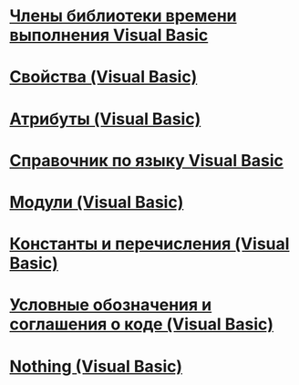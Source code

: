# [Члены библиотеки времени выполнения Visual Basic](runtime-library-members.md)
# [Свойства (Visual Basic)](properties.md)
# [Атрибуты (Visual Basic)](attributes.md)
# [Справочник по языку Visual Basic](index.md)
# [Модули (Visual Basic)](modules.md)
# [Константы и перечисления (Visual Basic)](constants-and-enumerations.md)
# [Условные обозначения и соглашения о коде (Visual Basic)](typographic-and-code-conventions.md)
# [Nothing (Visual Basic)](nothing.md)
